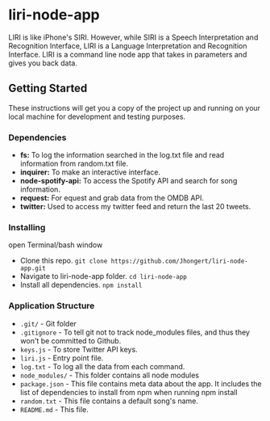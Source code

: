 # liri-node-app
LIRI is like iPhone's SIRI. However, while SIRI is a Speech Interpretation and Recognition Interface, LIRI is a Language Interpretation and Recognition Interface. LIRI is a command line node app that takes in parameters and gives you back data.
## Getting Started
These instructions will get you a copy of the project up and running on your local machine for development and testing purposes.
### Dependencies
- **fs:** To log the information searched in the log.txt file and read information from random.txt file.
- **inquirer:** To make an interactive interface.
- **node-spotify-api:** To access the Spotify API and search for song information.
- **request:** For equest and grab data from the OMDB API.
- **twitter:** Used to access my twitter feed and return the last 20 tweets.
### Installing
open Terminal/bash window
- Clone this repo. `git clone https://github.com/Jhongert/liri-node-app.git`
- Navigate to liri-node-app folder. `cd liri-node-app`
- Install all dependencies. `npm install`
### Application Structure
- `.git/` - Git folder
- `.gitignore` - To tell git not to track node_modules files, and thus they won't be committed to Github. 
- `keys.js` - To store Twitter API keys.
- `liri.js` - Entry point file.
- `log.txt` - To log all the data from each command.
- `node_modules/` - This folder contains all node modules
- `package.json` - This file contains meta data about the app. It includes the list of dependencies to install from npm when running npm install
- `random.txt` - This file contains a default song's name.
- `README.md` - This file.
